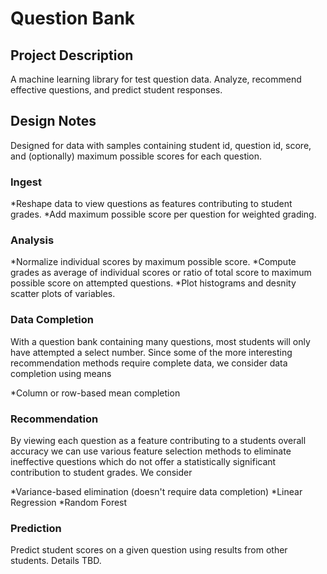 # Question Bank

## Project Description

A machine learning library for test question data. Analyze, recommend effective questions, and predict student responses.

## Design Notes

Designed for data with samples containing student id, question id, score, and (optionally) maximum possible scores for each question.

### Ingest

*Reshape data to view questions as features contributing to student grades.
*Add maximum possible score per question for weighted grading.

### Analysis

*Normalize individual scores by maximum possible score.
*Compute grades as average of individual scores or ratio of total score to maximum possible score on attempted questions.
*Plot histograms and desnity scatter plots of variables.

### Data Completion

With a question bank containing many questions, most students will only have attempted a select number. Since some of the more interesting recommendation methods require complete data, we consider data completion using means

*Column or row-based mean completion

### Recommendation

By viewing each question as a feature contributing to a students overall accuracy we can use various feature selection methods to eliminate ineffective questions which do not offer a statistically significant contribution to student grades. We consider

*Variance-based elimination (doesn't require data completion)
*Linear Regression
*Random Forest

### Prediction

Predict student scores on a given question using results from other students. Details TBD.